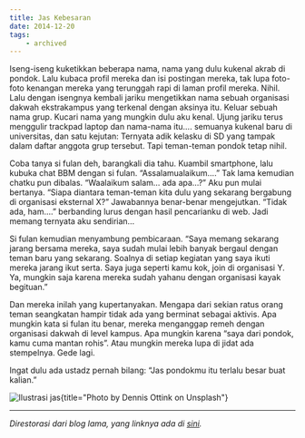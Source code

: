 ```yaml
---
title: Jas Kebesaran
date: 2014-12-20
tags:
    - archived
---
```


Iseng-iseng kuketikkan beberapa nama, nama yang dulu kukenal akrab di pondok. Lalu kubaca profil mereka dan isi postingan mereka, tak lupa foto-foto kenangan mereka yang terunggah rapi di laman profil mereka. Nihil. Lalu dengan isengnya kembali jariku mengetikkan nama sebuah organisasi dakwah ekstrakampus yang terkenal dengan aksinya itu. Keluar sebuah nama grup. Kucari nama yang mungkin dulu aku kenal. Ujung jariku terus menggulir trackpad laptop dan nama-nama itu…. semuanya kukenal baru di universitas, dan satu kejutan: Ternyata adik kelasku di SD yang tampak dalam daftar anggota grup tersebut. Tapi teman-teman pondok tetap nihil.

Coba tanya si fulan deh, barangkali dia tahu. Kuambil smartphone, lalu kubuka chat BBM dengan si fulan. “Assalamualaikum….” Tak lama kemudian chatku pun dibalas. “Waalaikum salam… ada apa…?” Aku pun mulai bertanya. “Siapa diantara teman-teman kita dulu yang sekarang bergabung di organisasi eksternal X?” Jawabannya benar-benar mengejutkan. “Tidak ada, ham….” berbanding lurus dengan hasil pencarianku di web. Jadi memang ternyata aku sendirian…

Si fulan kemudian menyambung pembicaraan. “Saya memang sekarang jarang bersama mereka, saya sudah mulai lebih banyak bergaul dengan teman baru yang sekarang. Soalnya di setiap kegiatan yang saya ikuti mereka jarang ikut serta. Saya juga seperti kamu kok, join di organisasi Y. Ya, mungkin saja karena mereka sudah yahanu dengan organisasi kayak begituan.”

Dan mereka inilah yang kupertanyakan. Mengapa dari sekian ratus orang teman seangkatan hampir tidak ada yang berminat sebagai aktivis. Apa mungkin kata si fulan itu benar, mereka menganggap remeh dengan organisasi dakwah di level kampus. Apa mungkin karena “saya dari pondok, kamu cuma mantan rohis”. Atau mungkin mereka lupa di jidat ada stempelnya. Gede lagi.

Ingat dulu ada ustadz pernah bilang: “Jas pondokmu itu terlalu besar buat kalian.”

![Ilustrasi jas](https://source.unsplash.com/SpqyMw0lrhw/1600x1000){title="Photo by Dennis Ottink on Unsplash"}

---

*Direstorasi dari blog lama, yang linknya ada di [sini](https://web.archive.org/web/20150404200244/http://radenpioneer.my.id/blog/2014/12/20/dan-ternyata-aku-sendirian/).*